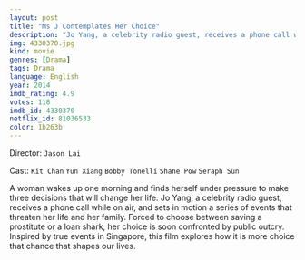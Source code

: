 ```yaml
---
layout: post
title: "Ms J Contemplates Her Choice"
description: "Jo Yang, a celebrity radio guest, receives a phone call while on air and sets in motion a series of events that threaten her life and her family. Forced to choose between saving a prostitute or a loan-shark, her choice is confronted by public outcry. This film is loosely inspired by real-life events in Singapore, and explores how it is more choice rather than chance that shapes our lives..."
img: 4330370.jpg
kind: movie
genres: [Drama]
tags: Drama 
language: English
year: 2014
imdb_rating: 4.9
votes: 118
imdb_id: 4330370
netflix_id: 81036533
color: 1b263b
---
```

Director: `Jason Lai`  

Cast: `Kit Chan` `Yun Xiang` `Bobby Tonelli` `Shane Pow` `Seraph Sun` 

A woman wakes up one morning and finds herself under pressure to make three decisions that will change her life. Jo Yang, a celebrity radio guest, receives a phone call while on air, and sets in motion a series of events that threaten her life and her family. Forced to choose between saving a prostitute or a loan shark, her choice is soon confronted by public outcry. Inspired by true events in Singapore, this film explores how it is more choice that chance that shapes our lives.
